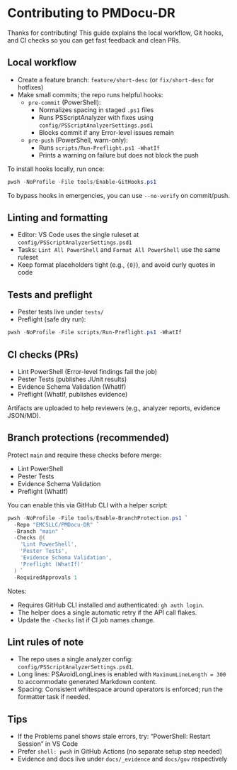 # Contributing to PMDocu-DR

Thanks for contributing! This guide explains the local workflow, Git hooks, and CI checks so you can get fast feedback and clean PRs.

## Local workflow

- Create a feature branch: `feature/short-desc` (or `fix/short-desc` for hotfixes)
- Make small commits; the repo runs helpful hooks:
  - `pre-commit` (PowerShell):
    - Normalizes spacing in staged `.ps1` files
    - Runs PSScriptAnalyzer with fixes using `config/PSScriptAnalyzerSettings.psd1`
    - Blocks commit if any Error-level issues remain
  - `pre-push` (PowerShell, warn-only):
    - Runs `scripts/Run-Preflight.ps1 -WhatIf`
    - Prints a warning on failure but does not block the push

To install hooks locally, run once:

```powershell
pwsh -NoProfile -File tools/Enable-GitHooks.ps1
```

To bypass hooks in emergencies, you can use `--no-verify` on commit/push.

## Linting and formatting

- Editor: VS Code uses the single ruleset at `config/PSScriptAnalyzerSettings.psd1`
- Tasks: `Lint All PowerShell` and `Format All PowerShell` use the same ruleset
- Keep format placeholders tight (e.g., `{0}`), and avoid curly quotes in code

## Tests and preflight

- Pester tests live under `tests/`
- Preflight (safe dry run):

```powershell
pwsh -NoProfile -File scripts/Run-Preflight.ps1 -WhatIf
```

## CI checks (PRs)

- Lint PowerShell (Error-level findings fail the job)
- Pester Tests (publishes JUnit results)
- Evidence Schema Validation (WhatIf)
- Preflight (WhatIf, publishes evidence)

Artifacts are uploaded to help reviewers (e.g., analyzer reports, evidence JSON/MD).

## Branch protections (recommended)

Protect `main` and require these checks before merge:

- Lint PowerShell
- Pester Tests
- Evidence Schema Validation
- Preflight (WhatIf)

You can enable this via GitHub CLI with a helper script:

```powershell
pwsh -NoProfile -File tools/Enable-BranchProtection.ps1 `
  -Repo "EMCSLLC/PMDocu-DR" `
  -Branch "main" `
  -Checks @(
    'Lint PowerShell',
    'Pester Tests',
    'Evidence Schema Validation',
    'Preflight (WhatIf)'
  ) `
  -RequiredApprovals 1
```

Notes:

- Requires GitHub CLI installed and authenticated: `gh auth login`.
- The helper does a single automatic retry if the API call flakes.
- Update the `-Checks` list if CI job names change.

## Lint rules of note

- The repo uses a single analyzer config: `config/PSScriptAnalyzerSettings.psd1`.
- Long lines: PSAvoidLongLines is enabled with `MaximumLineLength = 300` to accommodate generated Markdown content.
- Spacing: Consistent whitespace around operators is enforced; run the formatter task if needed.

## Tips

- If the Problems panel shows stale errors, try: “PowerShell: Restart Session” in VS Code
- Prefer `shell: pwsh` in GitHub Actions (no separate setup step needed)
- Evidence and docs live under `docs/_evidence` and `docs/gov` respectively
